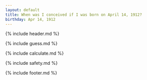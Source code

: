 ```yaml
---
layout: default
title: When was I conceived if I was born on April 14, 1912?
birthday: Apr 14, 1912
---
```


{% include header.md %}

{% include guess.md %}

{% include calculate.md %}

{% include safety.md %}

{% include footer.md %}



